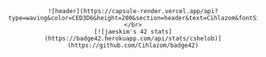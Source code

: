 
<div backgroundColor=8B0000>
  <div align="center">


    ![header](https://capsule-render.vercel.app/api?type=waving&color=CED3D6&height=200&section=header&text=Cihlazom&fontSize=90&fontColor=98B4D4)
    </br>
    [![jaeskim's 42 stats](https://badge42.herokuapp.com/api/stats/cshelob)](https://github.com/Cihlazom/badge42)

  </div>
</div>
<!--
**Cihlazom/Cihlazom** is a ✨ _special_ ✨ repository because its `README.md` (this file) appears on your GitHub profile.

Here are some ideas to get you started:

- 🔭 I’m currently working on ...
- 🌱 I’m currently learning ...
- 👯 I’m looking to collaborate on ...
- 🤔 I’m looking for help with ...
- 💬 Ask me about ...
- 📫 How to reach me: ...
- 😄 Pronouns: ...
- ⚡ Fun fact: ...
-->
